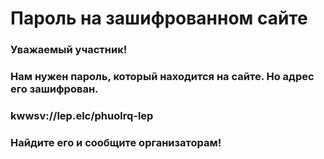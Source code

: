 # Пароль на зашифрованном сайте
### Уважаемый участник!
### Нам нужен пароль, который находится на сайте. Но адрес его зашифрован. 
### kwwsv://lep.elc/phuolrq-lep
### Найдите его и сообщите организаторам!
